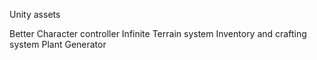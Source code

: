 Unity assets

Better Character controller
Infinite Terrain system
Inventory and crafting system
Plant Generator

